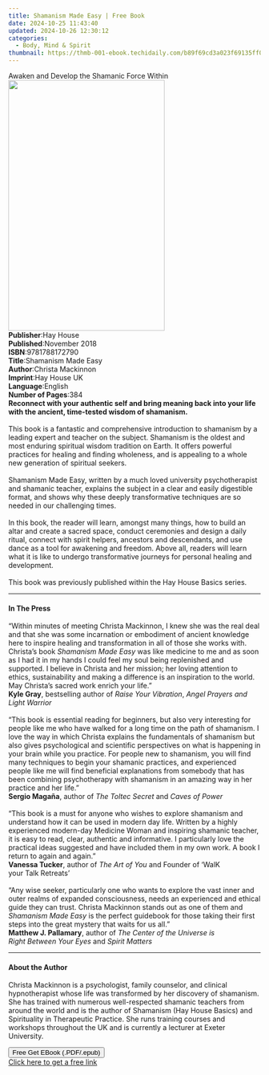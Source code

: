 ```yaml
---
title: Shamanism Made Easy | Free Book
date: 2024-10-25 11:43:40
updated: 2024-10-26 12:30:12
categories:
  - Body, Mind & Spirit
thumbnail: https://thmb-001-ebook.techidaily.com/b89f69cd3a023f69135ff04a9beaa623234300c9f58b2b45bd4337e997936718.jpg
---
```

<main id="book-container">
  <div class="flex flex-col">
    <div class="book-brief flex-1 py-6 px-4 sm:p-6 md:py-10 md:px-8">
      <!-- brief-->
      <div class="book-brief-main">
        Awaken and Develop the Shamanic Force Within
      </div>
    </div>
    <div
      class="book-meta-info flex-1 grid gap-4 col-start-1 col-end-3 row-start-1 sm:mb-6 sm:grid-cols-4 lg:gap-6 lg:col-start-2 lg:row-end-6 lg:row-span-6 lg:mb-0"
    >
      <div
        class="book-meta-info-left place-content-center mt-4 p-4 text-sm leading-6 col-start-2 col-span-2 dark:text-slate-400"
      >
        <img
          class="w-full h-500 object-cover rounded-lg sm:h-255 sm:col-span-2 lg:col-span-full"
          src="https://img-001-ebook.techidaily.com/5c09f467e6524430a8334eca2c3c9d8c6b4615d3b4ab56b27bd84a6c88cf7d9e.jpg"
          alt=""
          width="312"
          height="500"
        />
      </div>
      <div
        class="book-meta-info-right mt-2 col-start-1 row-start-2 col-span-3 self-center"
      >
        <!-- meta data  -->
        <div class="flex flex-col px-4 md:px-8">
          <div class="flex-1">
            <strong>Publisher</strong>:<span class="px-2">Hay House</span>
          </div>
          <div class="flex-1">
            <strong>Published</strong>:<span class="px-2">November 2018</span>
          </div>
          <div class="flex-1">
            <strong>ISBN</strong>:<span class="px-2">9781788172790</span>
          </div>
          <div class="flex-1">
            <strong>Title</strong>:<span class="px-2">Shamanism Made Easy</span>
          </div>
          <div class="flex-1">
            <strong>Author</strong>:<span class="px-2">Christa Mackinnon</span>
          </div>
          <div class="flex-1">
            <strong>Imprint</strong>:<span class="px-2">Hay House UK</span>
          </div>
          <div class="flex-1">
            <strong>Language</strong>:<span class="px-2">English</span>
          </div>
          <div class="flex-1">
            <strong>Number of Pages</strong>:<span class="px-2">384</span>
          </div>
        </div>
      </div>
    </div>
    <div class="book-description flex-1 py-6 px-4 sm:p-6 md:py-10 md:px-8">
      <div class="book-description-main">
        <div accordion-content="" id="description">
          <b
            >Reconnect with your authentic self and bring meaning back into your
            life with the ancient, time-tested wisdom of shamanism.</b
          ><br /><br />This book is a fantastic and comprehensive introduction
          to shamanism by a leading expert and teacher on the subject. Shamanism
          is the oldest and most enduring spiritual wisdom tradition on Earth.
          It offers powerful practices for healing and finding wholeness, and is
          appealing to a whole new generation of spiritual seekers.
          <br /><br />Shamanism Made Easy, written by a much loved university
          psychotherapist and shamanic teacher, explains the subject in a clear
          and easily digestible format, and shows why these deeply
          transformative techniques are so needed in our challenging times.
          <br /><br />In this book, the reader will learn, amongst many things,
          how to build an altar and create a sacred space, conduct ceremonies
          and design a daily ritual, connect with spirit helpers, ancestors and
          descendants, and use dance as a tool for awakening and freedom. Above
          all, readers will learn what it is like to undergo transformative
          journeys for personal healing and development. <br /><br />This book
          was previously published within the Hay House Basics series.
        </div>
        <div class="accordion-fader"></div>
      </div>
    </div>
    <div class="book-excerpts flex-1 py-6 px-4 sm:p-6 md:py-10 md:px-8">
      <!-- excerpts-->
      <div class="book-excerpts-main">
        <hr />
        <h4 class="placeholder placeholder-heading">
          <span>In The Press</span>
        </h4>
        <p>
          “Within minutes of meeting Christa Mackinnon, I knew she was the real
          deal and that she was some incarnation or embodiment of ancient
          knowledge here to inspire healing and transformation in all of those
          she works with. Christa’s book <i>Shamanism Made Easy</i> was like
          medicine to me and as soon as I had it in my hands I could feel my
          soul being replenished and supported. I believe in Christa and her
          mission; her loving attention to ethics, sustainability and making a
          difference is an inspiration to the world. May Christa’s sacred work
          enrich your life.”<br /><b>Kyle Gray</b>,
          bestselling&nbsp;author&nbsp;of&nbsp;<i>Raise Your&nbsp;Vibration</i>,
          <i>Angel Prayers&nbsp;and Light Warrior&nbsp;</i><br /><br />“This
          book is essential reading for beginners, but also very interesting for
          people like me who have walked for a long time on the path of
          shamanism. I love the way in which Christa explains the fundamentals
          of shamanism but also gives psychological and scientific perspectives
          on what is happening in your brain while you practice. For people new
          to shamanism, you will find many techniques to begin your shamanic
          practices, and experienced people like me will find beneficial
          explanations from somebody that has been combining psychotherapy with
          shamanism in an amazing way in her practice and her life.”<br /><b
            >Sergio Magaña</b
          >, author&nbsp;of <i>The&nbsp;Toltec&nbsp;Secret&nbsp;</i>and
          <i>Caves&nbsp;of Power&nbsp;</i><br /><br />“This book is a must for
          anyone who wishes to explore shamanism and understand how it can be
          used in modern day life. Written by a highly experienced modern-day
          Medicine Woman and inspiring shamanic teacher, it is easy to read,
          clear, authentic and informative. I particularly love the practical
          ideas suggested and have included them in my own work. A book I return
          to again and again.”<br /><b>Vanessa&nbsp;Tucker</b>, author&nbsp;of
          <i>The&nbsp;Art&nbsp;of You&nbsp;</i>and Founder&nbsp;of ‘WalK
          your&nbsp;Talk&nbsp;Retreats’<br /><br />“Any wise seeker,
          particularly one who wants to explore the vast inner and outer realms
          of expanded consciousness, needs an experienced and ethical guide they
          can trust. Christa Mackinnon stands out as one of them and
          <i>Shamanism Made Easy</i> is the perfect guidebook for those taking
          their first steps into the great mystery that waits for us all.”<br /><b
            >Matthew&nbsp;J. Pallamary</b
          >, author&nbsp;of
          <i
            >The&nbsp;Center&nbsp;of&nbsp;the&nbsp;Universe&nbsp;is
            Right&nbsp;Between Your&nbsp;Eyes</i
          >&nbsp;and<i> Spirit Matters</i>
        </p>
      </div>
    </div>
    <div class="book-about-author flex-1 py-6 px-4 sm:p-6 md:py-10 md:px-8">
      <!-- about author-->
      <div class="book-main-author-main">
        <hr />
        <h4 class="placeholder placeholder-heading">
          <span>About the Author</span>
        </h4>
        <p>
          Christa Mackinnon is a psychologist, family counselor, and clinical
          hypnotherapist whose life was transformed by her discovery of
          shamanism. She has trained with numerous well-respected shamanic
          teachers from around the world and is the author of Shamanism (Hay
          House Basics) and Spirituality in Therapeutic Practice. She runs
          training courses and workshops throughout the UK and is currently a
          lecturer at Exeter University.
        </p>
      </div>
    </div>
    <div class="book-free-get flex-1 py-6 px-4 sm:p-6 md:py-10 md:px-8">
      <button
        id="btn-free-get"
        class="bg-blue-500 hover:bg-blue-700 text-white font-bold py-2 px-4 rounded"
      >
        Free Get EBook (.PDF/.epub)
      </button>
      <div id="countdown-display" class="px-2 text-lg mt-2"></div>
      <a
        id="free-link"
        class="hidden bg-blue-500 hover:bg-blue-700 text-white font-bold py-2 px-4 rounded"
        href="https://www.ebooks.com/en-us/book/96261014/shamanism-made-easy/christa-mackinnon/"
        target="_blank"
        >Click here to get a free link</a
      >
    </div>
    <script>
      let countdownTime = 0;
      let countdownInterval = null;
      document
        .getElementById('btn-free-get')
        .addEventListener('click', startCountdown);
      function startCountdown() {
        countdownTime = new Date().getTime() + 60000 * 3;
        countdownInterval = setInterval(updateCountdown, 1000);
        document.getElementById('btn-free-get').disabled = true;
        document
          .getElementById('btn-free-get')
          .classList.add('bg-gray-500', 'cursor-not-allowed');
      }
      function updateCountdown() {
        let currentTime = new Date().getTime();
        let timeLeft = countdownTime - currentTime;
        let secondsLeft = Math.floor(timeLeft / 1000);
        document.getElementById('countdown-display').innerHTML =
          `Remaining time: ${secondsLeft} seconds.`;
        if (secondsLeft <= 0) {
          clearInterval(countdownInterval);
          document.getElementById('btn-free-get').classList.add('hidden');
          document.getElementById('free-link').classList.remove('hidden');
          document.getElementById('countdown-display').innerHTML = '';
        }
      }
    </script>
  </div>
</main>
